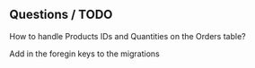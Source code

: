 ## Questions / TODO

How to handle Products IDs and Quantities on the Orders table?

Add in the foregin keys to the migrations